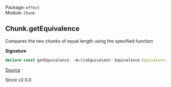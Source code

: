 Package: `effect`<br />
Module: `Chunk`<br />

## Chunk.getEquivalence

Compares the two chunks of equal length using the specified function

**Signature**

```ts
declare const getEquivalence: <A>(isEquivalent: Equivalence.Equivalence<A>) => Equivalence.Equivalence<Chunk<A>>
```

[Source](https://github.com/Effect-TS/effect/tree/main/packages/effect/src/Chunk.ts#L118)

Since v2.0.0